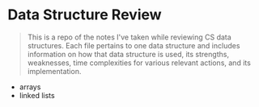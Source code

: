 # Data Structure Review

> This is a repo of the notes I've taken while reviewing CS data structures.  Each file pertains to one data structure and includes
information on how that data structure is used, its strengths, weaknesses, time complexities for various relevant actions, and
its implementation.

* arrays
* linked lists